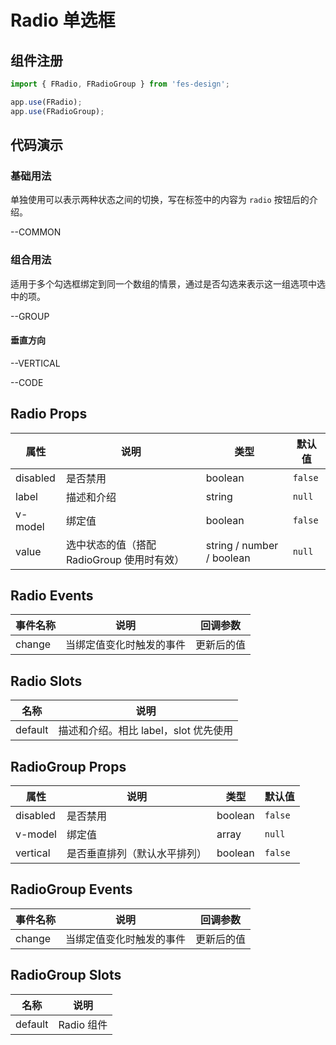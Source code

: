 # Radio 单选框

## 组件注册

```js
import { FRadio, FRadioGroup } from 'fes-design';

app.use(FRadio);
app.use(FRadioGroup);
```

## 代码演示

### 基础用法

单独使用可以表示两种状态之间的切换，写在标签中的内容为 `radio` 按钮后的介绍。

--COMMON

### 组合用法

适用于多个勾选框绑定到同一个数组的情景，通过是否勾选来表示这一组选项中选中的项。

--GROUP

#### 垂直方向

--VERTICAL

--CODE

## Radio Props

| 属性     | 说明                                       | 类型                      | 默认值  |
| -------- | ------------------------------------------ | ------------------------- | ------- |
| disabled | 是否禁用                                   | boolean                   | `false` |
| label    | 描述和介绍                                 | string                    | `null`  |
| v-model  | 绑定值                                     | boolean                   | `false` |
| value    | 选中状态的值（搭配 RadioGroup 使用时有效） | string / number / boolean | `null`  |

## Radio Events

| 事件名称 | 说明                     | 回调参数   |
| -------- | ------------------------ | ---------- |
| change   | 当绑定值变化时触发的事件 | 更新后的值 |

## Radio Slots

| 名称    | 说明                                  |
| ------- | ------------------------------------- |
| default | 描述和介绍。相比 label，slot 优先使用 |

## RadioGroup Props

| 属性     | 说明                         | 类型    | 默认值  |
| -------- | ---------------------------- | ------- | ------- |
| disabled | 是否禁用                     | boolean | `false` |
| v-model  | 绑定值                       | array   | `null`  |
| vertical | 是否垂直排列（默认水平排列） | boolean | `false` |

## RadioGroup Events

| 事件名称 | 说明                     | 回调参数   |
| -------- | ------------------------ | ---------- |
| change   | 当绑定值变化时触发的事件 | 更新后的值 |

## RadioGroup Slots

| 名称    | 说明       |
| ------- | ---------- |
| default | Radio 组件 |
